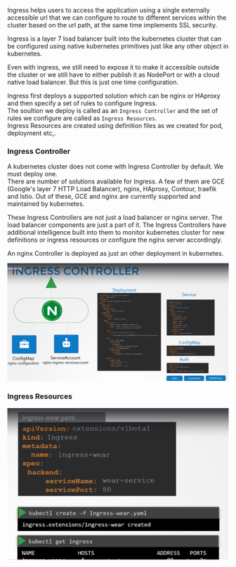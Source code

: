 
Ingress helps users to access the application using a single externally accessible url that we can configure to route to different services within the cluster based on the url path, at the same time implements SSL security.  

Ingress is a layer 7 load balancer built into the kubernetes cluster that can be configured using native kubernetes primitives just like any other object in kubernetes.  

Even with ingress, we still need to expose it to make it accessible outside the cluster or we still have to either publish it as NodePort or with a cloud native load balancer. But this is just one time configuration.  

Ingress first deploys a supported solution which can be nginx or HAproxy and then specify a set of rules to configure Ingress.  
The soultion we deploy is called as an `Ingress Controller` and the set of rules we configure are called as `Ingress Resources`.  
Ingress Resources are created using definition files as we created for pod, deployment etc,.  

### Ingress Controller

A kubernetes cluster does not come with Ingress Controller by default. We must deploy one.  
There are number of solutions available for Ingress. A few of them are GCE (Google's layer 7 HTTP Load Balancer), nginx, HAproxy, Contour, traefik and Istio. Out of these, GCE and nginx are currently supported and maintained by kubernetes.  

These Ingress Controllers are not just a load balancer or nginx server. The load balancer components are just a part of it. The Ingress Controllers have additional intelligence built into them to monitor kubernetes cluster for new definitions or ingress resources or configure the nginx server accordingly.  

An nginx Controller is deployed as just an other deployment in kubernetes.  

![ingress-con](Screens/ingress_con.png)


### Ingress Resources

![ingress-res](Screens/ingress_res.png) 












